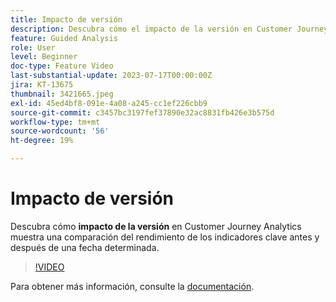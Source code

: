 ```yaml
---
title: Impacto de versión
description: Descubra cómo el impacto de la versión en Customer Journey Analytics muestra una comparación del rendimiento de los indicadores clave antes y después de una fecha determinada.
feature: Guided Analysis
role: User
level: Beginner
doc-type: Feature Video
last-substantial-update: 2023-07-17T00:00:00Z
jira: KT-13675
thumbnail: 3421665.jpeg
exl-id: 45ed4bf8-091e-4a08-a245-cc1ef226cbb9
source-git-commit: c3457bc3197fef37890e32ac8831fb426e3b575d
workflow-type: tm+mt
source-wordcount: '56'
ht-degree: 19%

---
```


# Impacto de versión

Descubra cómo **impacto de la versión** en Customer Journey Analytics muestra una comparación del rendimiento de los indicadores clave antes y después de una fecha determinada.

>[!VIDEO](https://video.tv.adobe.com/v/3423454/?learn=on&captions=spa)

Para obtener más información, consulte la [documentación](https://experienceleague.adobe.com/docs/analytics-platform/using/guided-analysis/impact/release.html?lang=es).

